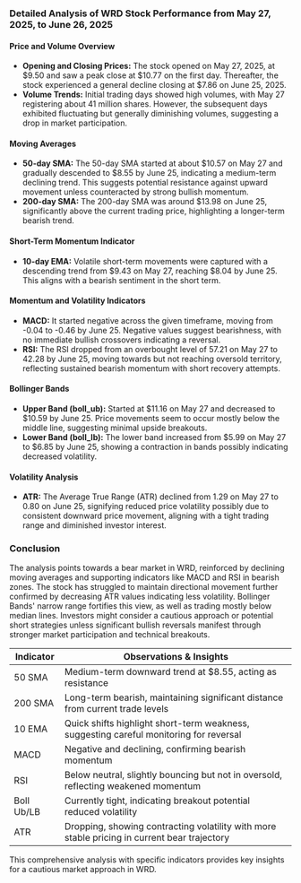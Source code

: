 ### Detailed Analysis of WRD Stock Performance from May 27, 2025, to June 26, 2025

#### Price and Volume Overview
- **Opening and Closing Prices:** The stock opened on May 27, 2025, at $9.50 and saw a peak close at $10.77 on the first day. Thereafter, the stock experienced a general decline closing at $7.86 on June 25, 2025.
- **Volume Trends:** Initial trading days showed high volumes, with May 27 registering about 41 million shares. However, the subsequent days exhibited fluctuating but generally diminishing volumes, suggesting a drop in market participation.

#### Moving Averages
- **50-day SMA:** The 50-day SMA started at about $10.57 on May 27 and gradually descended to $8.55 by June 25, indicating a medium-term declining trend. This suggests potential resistance against upward movement unless counteracted by strong bullish momentum.
- **200-day SMA:** The 200-day SMA was around $13.98 on June 25, significantly above the current trading price, highlighting a longer-term bearish trend.

#### Short-Term Momentum Indicator
- **10-day EMA:** Volatile short-term movements were captured with a descending trend from $9.43 on May 27, reaching $8.04 by June 25. This aligns with a bearish sentiment in the short term.

#### Momentum and Volatility Indicators
- **MACD:** It started negative across the given timeframe, moving from -0.04 to -0.46 by June 25. Negative values suggest bearishness, with no immediate bullish crossovers indicating a reversal.
- **RSI:** The RSI dropped from an overbought level of 57.21 on May 27 to 42.28 by June 25, moving towards but not reaching oversold territory, reflecting sustained bearish momentum with short recovery attempts.

#### Bollinger Bands
- **Upper Band (boll_ub):** Started at $11.16 on May 27 and decreased to $10.59 by June 25. Price movements seem to occur mostly below the middle line, suggesting minimal upside breakouts.
- **Lower Band (boll_lb):** The lower band increased from $5.99 on May 27 to $6.85 by June 25, showing a contraction in bands possibly indicating decreased volatility.

#### Volatility Analysis
- **ATR:** The Average True Range (ATR) declined from 1.29 on May 27 to 0.80 on June 25, signifying reduced price volatility possibly due to consistent downward price movement, aligning with a tight trading range and diminished investor interest.

### Conclusion
The analysis points towards a bear market in WRD, reinforced by declining moving averages and supporting indicators like MACD and RSI in bearish zones. The stock has struggled to maintain directional movement further confirmed by decreasing ATR values indicating less volatility. Bollinger Bands' narrow range fortifies this view, as well as trading mostly below median lines. Investors might consider a cautious approach or potential short strategies unless significant bullish reversals manifest through stronger market participation and technical breakouts.

| Indicator | Observations & Insights |
|-----------|-------------------------|
| 50 SMA    | Medium-term downward trend at $8.55, acting as resistance |
| 200 SMA   | Long-term bearish, maintaining significant distance from current trade levels |
| 10 EMA    | Quick shifts highlight short-term weakness, suggesting careful monitoring for reversal |
| MACD      | Negative and declining, confirming bearish momentum |
| RSI       | Below neutral, slightly bouncing but not in oversold, reflecting weakened momentum |
| Boll Ub/LB| Currently tight, indicating breakout potential reduced volatility |
| ATR       | Dropping, showing contracting volatility with more stable pricing in current bear trajectory | 

This comprehensive analysis with specific indicators provides key insights for a cautious market approach in WRD.